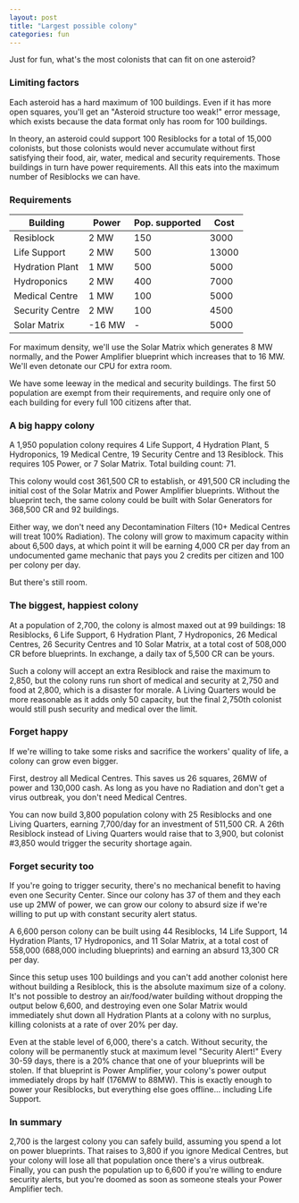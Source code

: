 ```yaml
---
layout: post
title: "Largest possible colony"
categories: fun
---
```


Just for fun, what's the most colonists that can fit on one asteroid?

### Limiting factors

Each asteroid has a hard maximum of 100 buildings. Even if it has more open
squares, you'll get an "Asteroid structure too weak!" error message, which
exists because the data format only has room for 100 buildings.

In theory, an asteroid could support 100 Resiblocks for a total of 15,000
colonists, but those colonists would never accumulate without first satisfying
their food, air, water, medical and security requirements. Those buildings in
turn have power requirements. All this eats into the maximum number of
Resiblocks we can have.

### Requirements

| Building        | Power  | Pop. supported | Cost  |
|-----------------|--------|----------------|-------|
| Resiblock       |   2 MW |            150 |  3000 |
| Life Support    |   2 MW |            500 | 13000 |
| Hydration Plant |   1 MW |            500 |  5000 |
| Hydroponics     |   2 MW |            400 |  7000 |
| Medical Centre  |   1 MW |            100 |  5000 |
| Security Centre |   2 MW |            100 |  4500 |
| Solar Matrix    | -16 MW |            -   |  5000 |

For maximum density, we'll use the Solar Matrix which generates 8 MW normally,
and the Power Amplifier blueprint which increases that to 16 MW. We'll even
detonate our CPU for extra room.

We have some leeway in the medical and security buildings. The first 50 population
are exempt from their requirements, and require only one of each building for
every full 100 citizens after that.

### A big happy colony

A 1,950 population colony requires 4 Life Support, 4 Hydration Plant,
5 Hydroponics, 19 Medical Centre, 19 Security Centre and 13 Resiblock. This
requires 105 Power, or 7 Solar Matrix. Total building count: 71.

This colony would cost 361,500 CR to establish, or 491,500 CR including the
initial cost of the Solar Matrix and Power Amplifier blueprints. Without the
blueprint tech, the same colony could be built with Solar Generators for 368,500
CR and 92 buildings.

Either way, we don't need any Decontamination Filters (10+ Medical Centres will
treat 100% Radiation). The colony will grow to maximum capacity within about
6,500 days, at which point it will be earning 4,000 CR per day from an
undocumented game mechanic that pays you 2 credits per citizen and 100 per
colony per day.

But there's still room.

### The biggest, happiest colony

At a population of 2,700, the colony is almost maxed out at 99 buildings:
18 Resiblocks, 6 Life Support, 6 Hydration Plant, 7 Hydroponics,
26 Medical Centres, 26 Security Centres and 10 Solar Matrix, at a total
cost of 508,000 CR before blueprints. In exchange, a daily tax of
5,500 CR can be yours.

Such a colony will accept an extra Resiblock and raise the maximum to 2,850,
but the colony runs run short of medical and security at 2,750 and food at
2,800, which is a disaster for morale. A Living Quarters would be more
reasonable as it adds only 50 capacity, but the final 2,750th colonist would
still push security and medical over the limit.

### Forget happy

If we're willing to take some risks and sacrifice the workers' quality of
life, a colony can grow even bigger.

First, destroy all Medical Centres. This saves us 26 squares, 26MW of power
and 130,000 cash. As long as you have no Radiation and don't get a virus
outbreak, you don't need Medical Centres.

You can now build 3,800 population colony with 25 Resiblocks and one
Living Quarters, earning 7,700/day for an investment of 511,500 CR.
A 26th Resiblock instead of Living Quarters would raise that to 3,900,
but colonist #3,850 would trigger the security shortage again.

### Forget security too

If you're going to trigger security, there's no mechanical benefit to
having even one Security Center. Since our colony has 37 of them and
they each use up 2MW of power, we can grow our colony to absurd size
if we're willing to put up with constant security alert status.

A 6,600 person colony can be built using 44 Resiblocks, 14 Life Support,
14 Hydration Plants, 17 Hydroponics, and 11 Solar Matrix, at a total
cost of 558,000 (688,000 including blueprints) and earning an absurd
13,300 CR per day.

Since this setup uses 100 buildings and you can't add another colonist
here without building a Resiblock, this is the absolute maximum size of
a colony. It's not possible to destroy an air/food/water building without
dropping the output below 6,600, and destroying even one Solar Matrix
would immediately shut down all Hydration Plants at a colony with no surplus,
killing colonists at a rate of over 20% per day.

Even at the stable level of 6,000, there's a catch. Without security, the
colony will be permanently stuck at maximum level "Security Alert!"
Every 30-59 days, there is a 20% chance that one of your blueprints will
be stolen. If that blueprint is Power Amplifier, your colony's power output
immediately drops by half (176MW to 88MW). This is exactly enough to power
your Resiblocks, but everything else goes offline... including Life Support.

### In summary

2,700 is the largest colony you can safely build, assuming you spend a lot on
power blueprints. That raises to 3,800 if you ignore Medical Centres, but your
colony will lose all that population once there's a virus outbreak. Finally, you
can push the population up to 6,600 if you're willing to endure security alerts,
but you're doomed as soon as someone steals your Power Amplifier tech.
